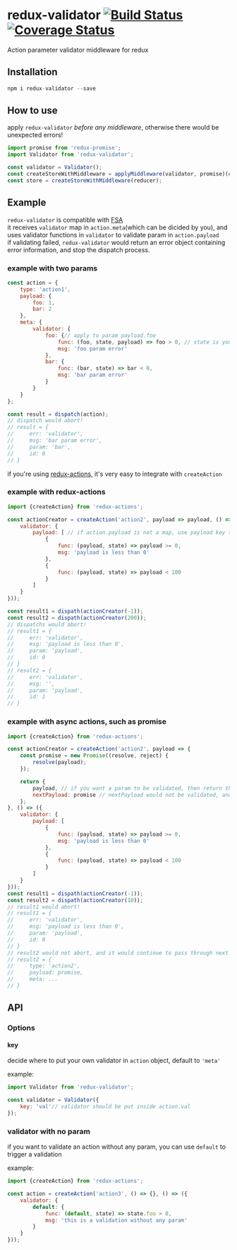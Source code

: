 # redux-validator [![Build Status](https://travis-ci.org/MaxLee1994/redux-validator.svg?branch=master)](https://travis-ci.org/MaxLee1994/redux-validator) [![Coverage Status](https://coveralls.io/repos/MaxLee1994/redux-validator/badge.svg?branch=master&service=github)](https://coveralls.io/github/MaxLee1994/redux-validator?branch=master)
Action parameter validator middleware for redux

## Installation
```javascript
npm i redux-validator --save
```

## How to use

apply `redux-validator` *before any middleware*, otherwise there would be unexpected errors!
```javascript
import promise from 'redux-promise';
import Validator from 'redux-validator';

const validator = Validator();
const createStoreWithMiddleware = applyMiddleware(validator, promise)(createStore);
const store = createStoreWithMiddleware(reducer);
```

## Example
`redux-validator` is compatible with [FSA](https://github.com/acdlite/flux-standard-action)  
it receives `validator` map in `action.meta`(which can be dicided by you), and uses validator functions in `validator` to validate param in `action.payload`  
if validating failed, `redux-validator` would return an error object containing error information, and stop the dispatch process.

### example with two params
```javascript
const action = {
    type: 'action1',
    payload: {
        foo: 1,
        bar: 2
    },
    meta: {
        validator: {
            foo: {// apply to param payload.foo
                func: (foo, state, payload) => foo > 0, // state is your app's state tree, payload is action.payload
                msg: 'foo param error'
            },
            bar: {
                func: (bar, state) => bar < 0,
                msg: 'bar param error'
            }
        }
    }
};

const result = dispatch(action);
// dispatch would abort!
// result = {
//     err: 'validator',
//     msg: 'bar param error',
//     param: 'bar',
//     id: 0
// }
```

if you're using [redux-actions](https://github.com/acdlite/redux-actions), it's very easy to integrate with `createAction`
### example with redux-actions
```javascript
import {createAction} from 'redux-actions';

const actionCreator = createAction('action2', payload => payload, () => ({
    validator: {
        payload: [ // if action.payload is not a map, use payload key to validate action.payload itself
            {
                func: (payload, state) => payload >= 0,
                msg: 'payload is less than 0'
            },
            {
                func: (payload, state) => payload < 100
            }
        ]
    }
}));

const result1 = dispath(actionCreator(-1));
const result2 = dispath(actionCreator(200));
// dispatchs would abort!
// result1 = {
//     err: 'validator',
//     msg: 'payload is less than 0',
//     param: 'payload',
//     id: 0
// }
// result2 = {
//     err: 'validator',
//     msg: '',
//     param: 'payload',
//     id: 1
// }
```

### example with async actions, such as promise
```javascript
import {createAction} from 'redux-actions';

const actionCreator = createAction('action2', payload => {
    const promise = new Promise((resolve, reject) {
        resolve(payload);    
    });

    return {
        payload, // if you want a param to be validated, then return this param
        nextPayload: promise // nextPayload would not be validated, and would be dispatched as next action's payload if validator all succeed
    };
}, () => ({
    validator: {
        payload: [
            {
                func: (payload, state) => payload >= 0,
                msg: 'payload is less than 0'
            },
            {
                func: (payload, state) => payload < 100
            }
        ]
    }
}));
const result1 = dispath(actionCreator(-1));
const result2 = dispath(actionCreator(10));
// result1 would abort!
// result1 = {
//     err: 'validator',
//     msg: 'payload is less than 0',
//     param: 'payload',
//     id: 0
// }
// result2 would not abort, and it would continue to pass through next middleware
// result2 = {
//     type: 'action2',
//     payload: promise,
//     meta: ...
// }
```

## API

### Options
#### key
decide where to put your own validator in `action` object, default to `'meta'`

example:
```javascript
import Validator from 'redux-validator';

const validator = Validator({
    key: 'val'// validator should be put inside action.val
});
```

### validator with no param
if you want to validate an action without any param, you can use `default` to trigger a validation

example:
```javascript
import {createAction} from 'redux-actions';

const action = createAction('action3', () => {}, () => ({
    validator: {
        default: {
            func: (default, state) => state.foo > 0,
            msg: 'this is a validation without any param'
        }
    }
}));
```
